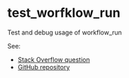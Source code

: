# test_worfklow_run
Test and debug usage of workflow_run

See:
* [Stack Overflow question](https://stackoverflow.com/questions/63343937/how-to-use-the-github-actions-workflow-run-event)
* [GitHub repository](https://github.com/potherca-blog/github-actions-workflow_run-event)
